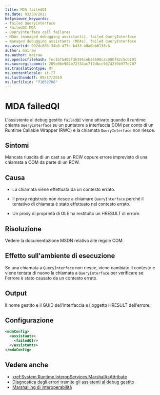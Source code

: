 ```yaml
---
title: MDA failedQI
ms.date: 03/30/2017
helpviewer_keywords:
- failed QueryInterface
- FailedQI MDA
- QueryInterface call failures
- MDAs (managed debugging assistants), failed QueryInterface
- managed debugging assistants (MDAs), failed QueryInterface
ms.assetid: 902dc863-34b3-477c-b433-b8a6bb6133c6
author: mairaw
ms.author: mairaw
ms.openlocfilehash: fec1bfb402f3b394ceb36590c3a880f82c5cb101
ms.sourcegitcommit: 289e06e904b72f34ac717dbcc5074239b977e707
ms.translationtype: MT
ms.contentlocale: it-IT
ms.lasthandoff: 09/17/2019
ms.locfileid: "71052788"
---
```

# <a name="failedqi-mda"></a>MDA failedQI
L'assistente al debug gestito `failedQI` viene attivato quando il runtime chiama `QueryInterface` su un puntatore a interfaccia COM per conto di un Runtime Callable Wrapper (RWC) e la chiamata `QueryInterface` non riesce.  
  
## <a name="symptoms"></a>Sintomi  
 Mancata riuscita di un cast su un RCW oppure errore imprevisto di una chiamata a COM da parte di un RCW.  
  
## <a name="cause"></a>Causa  
  
- La chiamata viene effettuata da un contesto errato.  
  
- Il proxy registrato non riesce a chiamare `QueryInterface` perché il tentativo di chiamata è stato effettuato nel contesto errato.  
  
- Un proxy di proprietà di OLE ha restituito un HRESULT di errore.  
  
## <a name="resolution"></a>Risoluzione  
 Vedere la documentazione MSDN relativa alle regole COM.  
  
## <a name="effect-on-the-runtime"></a>Effetto sull'ambiente di esecuzione  
 Se una chiamata a `QueryInterface` non riesce, viene cambiato il contesto e viene tentata di nuovo la chiamata a `QueryInterface` per verificare se l'errore è stato causato da un contesto errato.  
  
## <a name="output"></a>Output  
 Il nome gestito e il GUID dell'interfaccia e l'oggetto HRESULT dell'errore.  
  
## <a name="configuration"></a>Configurazione  
  
```xml  
<mdaConfig>  
  <assistants>  
    <failedQI/>  
  </assistants>  
</mdaConfig>  
```  
  
## <a name="see-also"></a>Vedere anche

- <xref:System.Runtime.InteropServices.MarshalAsAttribute>
- [Diagnostica degli errori tramite gli assistenti al debug gestito](diagnosing-errors-with-managed-debugging-assistants.md)
- [Marshalling di interoperabilità](../interop/interop-marshaling.md)
